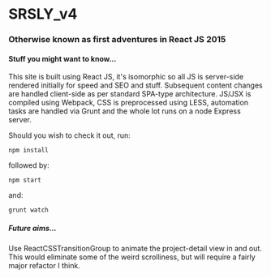 SRSLY_v4
========

### Otherwise known as first adventures in React JS 2015

#### Stuff you might want to know...

This site is built using React JS, it's isomorphic so all JS is server-side rendered initially for speed and SEO and stuff. Subsequent content changes are handled client-side as per standard SPA-type architecture. JS/JSX is compiled using Webpack, CSS is preprocessed using LESS, automation tasks are handled via Grunt and the whole lot runs on a node Express server.

Should you wish to check it out, run:

`npm install`

followed by:

`npm start`

and:

`grunt watch`

##### Future aims...

Use ReactCSSTransitionGroup to animate the project-detail view in and out. This would eliminate some of the weird scrolliness, but will require a fairly major refactor I think.